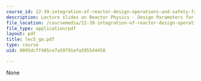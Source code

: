 ```yaml
---
course_id: 22-39-integration-of-reactor-design-operations-and-safety-fall-2006
description: Lecture slides on Reactor Physics - Design Parameters for PWRs.
file_location: /coursemedia/22-39-integration-of-reactor-design-operations-and-safety-fall-2006/0095dcff485ce7a59791efa5955d4458_lec5_ga.pdf
file_type: application/pdf
layout: pdf
title: lec5_ga.pdf
type: course
uid: 0095dcff485ce7a59791efa5955d4458

---
```

None